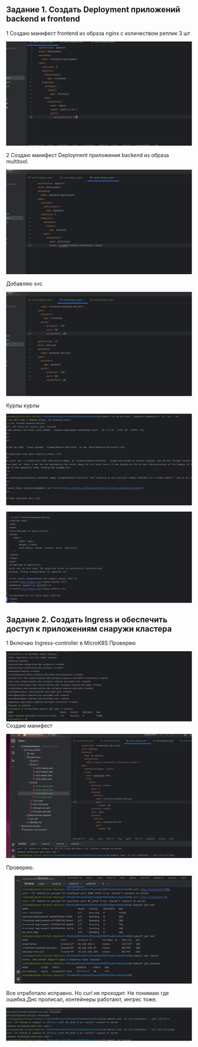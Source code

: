 ## Задание 1. Создать Deployment приложений backend и frontend

1 Создаю манифест frontend из образа nginx с количеством реплик 3 шт

![5baaf74030ca74e42a2d8ce785bd537e.png](../_resources/5baaf74030ca74e42a2d8ce785bd537e-6.png)

2 Создаю манифест Deployment приложения backend из образа multitool.

![92f8fe9314b85646e7f65261461608e9.png](../_resources/92f8fe9314b85646e7f65261461608e9-6.png)

Добавляю svc

![492bf4f3897d6367f6821135831e5cff.png](../_resources/492bf4f3897d6367f6821135831e5cff-6.png)

Курлы курлы

![881d756d5c7f81dbef68598320017aa1.png](../_resources/881d756d5c7f81dbef68598320017aa1-6.png)

![3006b65bc9a48397b861c9f427cce70c.png](../_resources/3006b65bc9a48397b861c9f427cce70c-6.png)

## Задание 2. Создать Ingress и обеспечить доступ к приложениям снаружи кластера

1 Включаю Ingress-controller в MicroK8S
Проверяю

![d561953a90df002f0e9aaf29ca065e46.png](../_resources/d561953a90df002f0e9aaf29ca065e46-6.png)
Создаю манифест

![77f2b045c895ef1301b237e3c97e5e1d.png](../_resources/77f2b045c895ef1301b237e3c97e5e1d-6.png)

Проверяю.

![25cbc2628ea710886cc95bb4a2f54b04.png](../_resources/25cbc2628ea710886cc95bb4a2f54b04-6.png)

Все отработало исправно. Но curl не проходит. Не понимаю где ошибка.Днс прописал, контейнеры работают, ингрес тоже.

![9827462c5068c092c46e8429efe20db5.png](../_resources/9827462c5068c092c46e8429efe20db5-6.png)